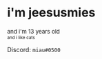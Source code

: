 # i'm jeesusmies
<font size="2">and i'm 13 years old</font>  
<font size="1">and i like cats</font>

Discord: `miau#0500`
